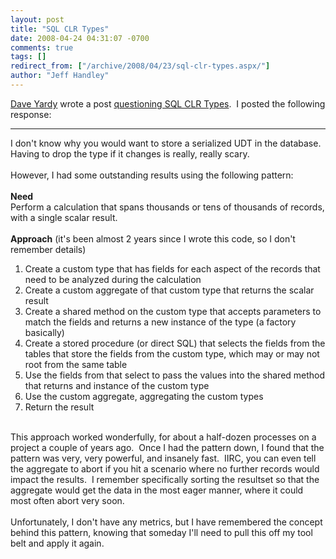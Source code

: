 ```yaml
---
layout: post
title: "SQL CLR Types"
date: 2008-04-24 04:31:07 -0700
comments: true
tags: []
redirect_from: ["/archive/2008/04/23/sql-clr-types.aspx/"]
author: "Jeff Handley"
---
```

<!-- more -->
<div><a href="http://dyardy.spaces.live.com/default.aspx">Dave Yardy</a> wrote a post <a href="http://dyardy.spaces.live.com/blog/cns!812B0DF85863A595!334.entry">questioning SQL CLR Types</a>.  I posted the following response:</div>
<div><hr />
</div>
<div>I don't know why you would want to store a serialized UDT in the database.  Having to drop the type if it changes is really, really scary.</div>
<div> </div>
<div>However, I had some outstanding results using the following pattern:</div>
<div> </div>
<div><strong>Need</strong></div>
<div>Perform a calculation that spans thousands or tens of thousands of records, with a single scalar result.</div>
<div> </div>
<div><strong>Approach</strong> (it's been almost 2 years since I wrote this code, so I don't remember details)</div>
<ol>
  <li>Create a custom type that has fields for each aspect of the records that need to be analyzed during the calculation</li>
  <li>Create a custom aggregate of that custom type that returns the scalar result</li>
  <li>Create a shared method on the custom type that accepts parameters to match the fields and returns a new instance of the type (a factory basically)</li>
  <li>Create a stored procedure (or direct SQL) that selects the fields from the tables that store the fields from the custom type, which may or may not root from the same table</li>
  <li>Use the fields from that select to pass the values into the shared method that returns and instance of the custom type</li>
  <li>Use the custom aggregate, aggregating the custom types</li>
  <li>Return the result</li>
</ol>
<div> </div>
<div>This approach worked wonderfully, for about a half-dozen processes on a project a couple of years ago.  Once I had the pattern down, I found that the pattern was very, very powerful, and insanely fast.  IIRC, you can even tell the aggregate to abort if you hit a scenario where no further records would impact the results.  I remember specifically sorting the resultset so that the aggregate would get the data in the most eager manner, where it could most often abort very soon.</div>
<div> </div>
<div>Unfortunately, I don't have any metrics, but I have remembered the concept behind this pattern, knowing that someday I'll need to pull this off my tool belt and apply it again.</div>

